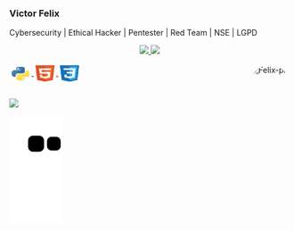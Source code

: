 ### Victor Felix
Cybersecurity | Ethical Hacker | Pentester | Red Team | NSE | LGPD

<div align="center">
  <a href="https://github.com/vifelix">
  <img height="180em" src="https://github-readme-stats.vercel.app/api?username=vifelix&show_icons=true&theme=dark&include_all_commits=true&count_private=true"/>
  <img height="90em" src="https://tryhackme-badges.s3.amazonaws.com/vfelix0160.png"/>
    
</div>
<div style="display: inline_block"><br>
  <img align="center" alt="Felix-Python" height="30" width="40" src="https://raw.githubusercontent.com/devicons/devicon/master/icons/python/python-original.svg">
  <img align="center" alt="Felix-HTML" height="30" width="40" src="https://raw.githubusercontent.com/devicons/devicon/master/icons/html5/html5-original.svg">
  <img align="center" alt="Felix-CSS" height="30" width="40" src="https://raw.githubusercontent.com/devicons/devicon/master/icons/css3/css3-original.svg">
  <img align="right" alt="Felix-pic" height="150" style="border-radius:50px;" src="https://media.discordapp.net/attachments/1055167495692095539/1055167614617403522/WhatsApp_Image_2022-12-01_at_13.30.51.jpeg?width=631&height=631">
</div>
  
 ## 
  
<div> 
    <a href="https://www.linkedin.com/in/vifelixti" target="_blank"><img src="https://img.shields.io/badge/-LinkedIn-%230077B5?style=for-the-badge&logo=linkedin&logoColor=white" target="_blank"></a> 
 
  ![Snake animation](https://github.com/rafaballerini/rafaballerini/blob/output/github-contribution-grid-snake.svg)
 
</div>

  
  
